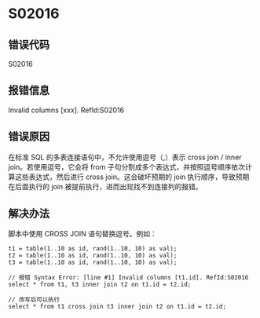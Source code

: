 # S02016

## 错误代码

S02016

## 报错信息

Invalid columns [xxx]. RefId:S02016

## 错误原因

在标准 SQL 的多表连接语句中，不允许使用逗号（,）表示 cross join / inner join。若使用逗号，它会将 from
子句分割成多个表达式，并按照逗号顺序依次计算这些表达式，然后进行 cross join。这会破坏预期的 join 执行顺序，导致预期在后面执行的 join
被提前执行，进而出现找不到连接列的报错。

## 解决办法

脚本中使用 CROSS JOIN 语句替换逗号。例如：

```
t1 = table(1..10 as id, rand(1..10, 10) as val);
t2 = table(1..10 as id, rand(1..10, 10) as val);
t3 = table(1..10 as id, rand(1..10, 10) as val);

// 报错 Syntax Error: [line #1] Invalid columns [t1.id]. RefId:S02016
select * from t1, t3 inner join t2 on t1.id = t2.id;

// 改写后可以执行
select * from t1 cross join t3 inner join t2 on t1.id = t2.id;
```

